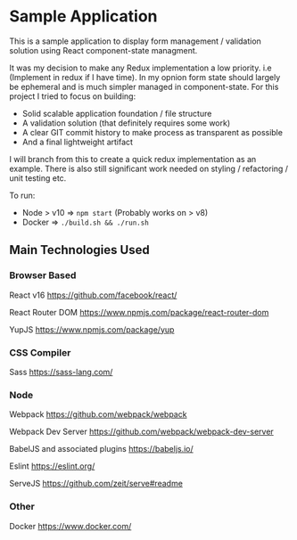 # Sample Application

This is a sample application to display form management / validation solution using React component-state managment.

It was my decision to make any Redux implementation a low priority. i.e (Implement in redux if I have time). 
In my opnion form state should largely be ephemeral and is much simpler managed in component-state. For this project I tried to focus on building:

  - Solid scalable application foundation / file structure
  - A validation solution (that definitely requires some work)
  - A clear GIT commit history to make process as transparent as possible
  - And a final lightweight artifact

I will branch from this to create a quick redux implementation as an example.
There is also still significant work needed on styling / refactoring / unit testing etc. 

To run:
  - Node > v10 => `npm start` (Probably works on > v8)
  - Docker => `./build.sh && ./run.sh`

## Main Technologies Used
### Browser Based

React v16
https://github.com/facebook/react/

React Router DOM
https://www.npmjs.com/package/react-router-dom

YupJS 
https://www.npmjs.com/package/yup

### CSS Compiler
Sass
https://sass-lang.com/

### Node
Webpack
https://github.com/webpack/webpack

Webpack Dev Server
https://github.com/webpack/webpack-dev-server

BabelJS and associated plugins
https://babeljs.io/

Eslint
https://eslint.org/

ServeJS
https://github.com/zeit/serve#readme

### Other 
Docker
https://www.docker.com/
